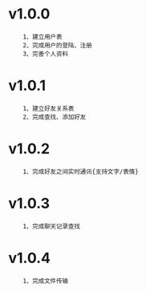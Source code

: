 # v1.0.0
```
    1、建立用户表
    2、完成用户的登陆、注册
    3、完善个人资料
```

# v1.0.1
```
    1、建立好友关系表
    2、完成查找、添加好友
```

# v1.0.2
```
    1、完成好友之间实时通讯{支持文字/表情}
```

# v1.0.3
```
    1、完成聊天记录查找
```

# v1.0.4
```
    1、完成文件传输
```